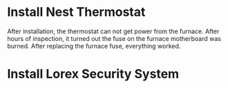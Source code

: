 # Install Nest Thermostat

After installation, the thermostat can not get power from the furnace. After hours of
inspection, it turned out the fuse on the furnace motherboard was burned. After replacing
the furnace fuse, everything worked.


# Install Lorex Security System


